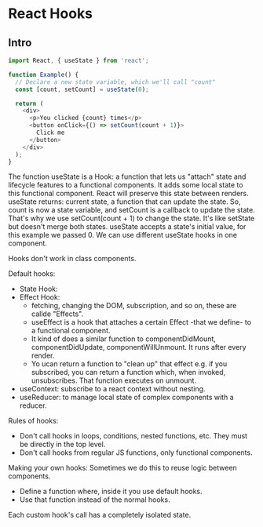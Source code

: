 # React Hooks

## Intro
``` js
import React, { useState } from 'react';

function Example() {
  // Declare a new state variable, which we'll call "count"
  const [count, setCount] = useState(0);

  return (
    <div>
      <p>You clicked {count} times</p>
      <button onClick={() => setCount(count + 1)}>
        Click me
      </button>
    </div>
  );
}
```
The function useState is a Hook: a function that lets us "attach" state and lifecycle features to a functional components.
It adds some local state to this functional component.
React will preserve this state between renders.
useState returns: current state, a function that can update the state.
So, count is now a state variable, and setCount is a callback to update the state.
That's why we use setCount(count + 1) to change the state.
It's like setState but doesn't merge both states.
useState accepts a state's initial value, for this example we passed 0.
We can use different useState hooks in one component.

Hooks don't work in class components.

Default hooks:
- State Hook:
- Effect Hook: 
	- fetching, changing the DOM, subscription, and so on, these are callde "Effects". 
	- useEffect is a hook that attaches a certain Effect -that we define- to a functional component. 
	- It kind of does a similar function to componentDidMount, componentDidUpdate, componentWillUnmount. It runs after every render.
	- Yo ucan return a function to "clean up" that effect e.g. if you subscribed, you can return a function which, when invoked, unsubscribes. That function executes on unmount.
- useContext: subscribe to a react context without nesting.
- useReducer: to manage local state of complex components with a reducer.


Rules of hooks:
- Don't call hooks in loops, conditions, nested functions, etc. They must be directly in the top level.
- Don't call hooks from regular JS functions, only functional components.

Making your own hooks:
Sometimes we do this to reuse logic between components.
- Define a function where, inside it you use default hooks.
- Use that function instead of the normal hooks.

Each custom hook's call has a completely isolated state.

